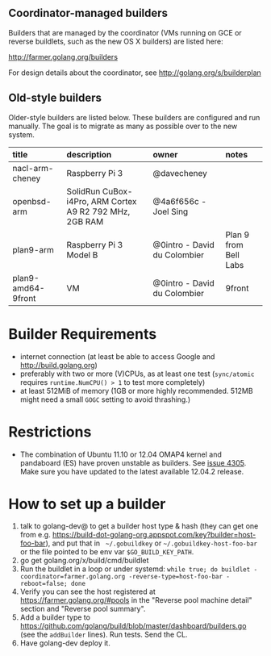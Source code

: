 ## Coordinator-managed builders

Builders that are managed by the coordinator (VMs running on GCE or reverse buildlets, such as the new OS X builders) are listed here:

http://farmer.golang.org/builders

For design details about the coordinator, see http://golang.org/s/builderplan


## Old-style builders

Older-style builders are listed below. These builders are configured and run manually. The goal is to migrate as many as possible over to the new system.

| **title** | **description** | **owner** | **notes** |
|:----------|:----------------|:----------|:----------|
| nacl-arm-cheney | Raspberry Pi 3 | @davecheney |           |
| openbsd-arm | SolidRun CuBox-i4Pro, ARM Cortex A9 R2 792 MHz, 2GB RAM | @4a6f656c - Joel Sing |           |
| plan9-arm | Raspberry Pi 3 Model B | @0intro - David du Colombier | Plan 9 from Bell Labs |
| plan9-amd64-9front | VM | @0intro - David du Colombier | 9front |

# Builder Requirements
  * internet connection (at least be able to access Google and http://build.golang.org)
  * preferably with two or more (V)CPUs, as at least one test (` sync/atomic ` requires ` runtime.NumCPU() > 1 ` to test more completely)
  * at least 512MiB of memory (1GB or more highly recommended. 512MB might need a small `GOGC` setting to avoid thrashing.)

# Restrictions
  * The combination of Ubuntu 11.10 or 12.04 OMAP4 kernel and pandaboard (ES) have proven unstable as builders. See [issue 4305](https://code.google.com/p/go/issues/detail?id=4305). Make sure you have updated to the latest available 12.04.2 release.

# How to set up a builder
  1. talk to golang-dev@ to get a builder host type & hash (they can get one from e.g. https://build-dot-golang-org.appspot.com/key?builder=host-foo-bar), and put that in ` ~/.gobuildkey` or `~/.gobuildkey-host-foo-bar` or the file pointed to be env var `$GO_BUILD_KEY_PATH`.
  1. go get golang.org/x/build/cmd/buildlet
  1. Run the buildlet in a loop or under systemd: `while true; do buildlet -coordinator=farmer.golang.org -reverse-type=host-foo-bar -reboot=false; done`
  1. Verify you can see the host registered at https://farmer.golang.org/#pools in the "Reverse pool machine detail" section and "Reverse pool summary".
  1. Add a builder type to https://github.com/golang/build/blob/master/dashboard/builders.go (see the `addBuilder` lines). Run tests. Send the CL.
  1. Have golang-dev deploy it.